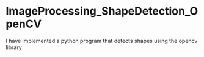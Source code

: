 # ImageProcessing_ShapeDetection_OpenCV
I have implemented a python program that detects shapes using the opencv library

